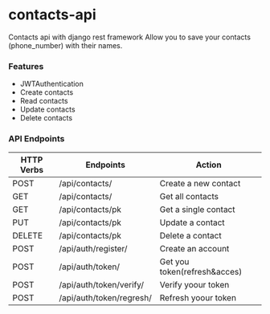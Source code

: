 # contacts-api
Contacts api with django rest framework
Allow you to save your contacts (phone_number) with their names.

### Features
* JWTAuthentication
* Create contacts
* Read contacts
* Update contacts
* Delete contacts



### API Endpoints
| HTTP Verbs | Endpoints | Action |  
| --- | --- | --- 
| POST | /api/contacts/ | Create a new contact | 
| GET | /api/contacts/ | Get all contacts |  
| GET | /api/contacts/pk | Get a single contact |
| PUT | /api/contacts/pk | Update a contact |
| DELETE | /api/contacts/pk | Delete a contact | 
| POST | /api/auth/register/ | Create an account |
| POST | /api/auth/token/ | Get you token(refresh&acces) |
| POST | /api/auth/token/verify/ | Verify yoour token | 
| POST | /api/auth/token/regresh/ | Refresh yoour token | 

 
 

